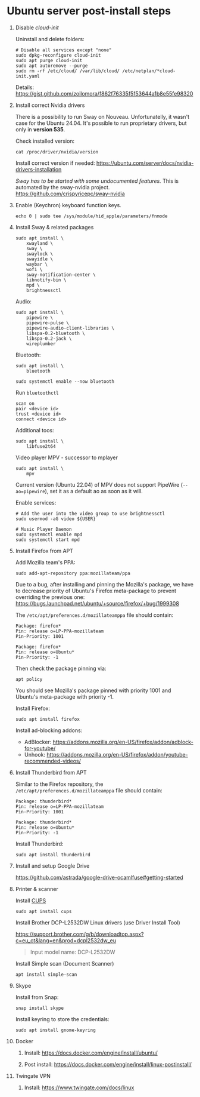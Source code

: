 # Ubuntu server post-install steps

1. Disable _cloud-init_

	Uninstall and delete folders:

	```shell
	# Disable all services except "none"
	sudo dpkg-reconfigure cloud-init
	sudo apt purge cloud-init
	sudo apt autoremove --purge
	sudo rm -rf /etc/cloud/ /var/lib/cloud/ /etc/netplan/*cloud-init.yaml
	```
	
	Details: https://gist.github.com/zoilomora/f862f76335f5f53644a1b8e55fe98320

2. Install correct Nvidia drivers

	There is a possibility to run Sway on Nouveau. Unfortunatelly, it wasn't case for the Ubuntu 24.04.
	It's possible to run proprietary drivers, but only in **version 535**.

	Check installed version:
	```shell
	cat /proc/driver/nvidia/version
	```

	Install correct version if needed: https://ubuntu.com/server/docs/nvidia-drivers-installation

	_Sway has to be started with some undocumented features._ This is automated by the sway-nvidia project.
	https://github.com/crispyricepc/sway-nvidia

3. Enable (Keychron) keyboard function keys.

	```shell
	echo 0 | sudo tee /sys/module/hid_apple/parameters/fnmode
	```

4. Install Sway & related packages

	```shell
	sudo apt install \
		xwayland \
		sway \
		swaylock \
		swayidle \
		waybar \
		wofi \
		sway-notification-center \
		libnotify-bin \
		mpd \
		brightnessctl
	```

	Audio:
	```shell
	sudo apt install \
		pipewire \
		pipewire-pulse \
		pipewire-audio-client-libraries \
		libspa-0.2-bluetooth \
		libspa-0.2-jack \
		wireplumber
	```

	Bluetooth:
	```shell
	sudo apt install \
		bluetooth
	
	sudo systemctl enable --now bluetooth
	```
	Run `bluetoothctl`
	```
	scan on
	pair <device id>
	trust <device id>
	connect <device id>
	```

	Additional toos:
	```shell
	sudo apt install \
		libfuse2t64
	```

	Video player MPV - successor to mplayer
	```shell
	sudo apt install \
		mpv
	```
	Current version (Ubuntu 22.04) of MPV does not support PipeWire (`--ao=pipewire`), set it as a default ao as soon as it will.

	Enable services:
	```shell
	# Add the user into the video group to use brightnessctl
	sudo usermod -aG video ${USER}

	# Music Player Daemon
	sudo systemctl enable mpd
	sudo systemctl start mpd
	```

5. Install Firefox from APT

	Add Mozilla team's PPA:
	```shell
	sudo add-apt-repository ppa:mozillateam/ppa 
	```

	Due to a bug, after installing and pinning the Mozilla's package, we have to decrease priority of Ubuntu's Firefox meta-package to prevent overriding the previous one: https://bugs.launchpad.net/ubuntu/+source/firefox/+bug/1999308

	The `/etc/apt/preferences.d/mozillateamppa` file should contain:
	```
	Package: firefox*
	Pin: release o=LP-PPA-mozillateam
	Pin-Priority: 1001
	
	Package: firefox*
	Pin: release o=Ubuntu*
	Pin-Priority: -1
	```

	Then check the package pinning via:
	```shell
	apt policy
	```
	You should see Mozilla's package pinned with priority 1001 and Ubuntu's meta-package with priority -1.

	Install Firefox:
	```shell
	sudo apt install firefox
	```

	Install ad-blocking addons:
	* AdBlocker: https://addons.mozilla.org/en-US/firefox/addon/adblock-for-youtube/
	* Unhook: https://addons.mozilla.org/en-US/firefox/addon/youtube-recommended-videos/

6. Install Thunderbird from APT

	Similar to the Firefox repository, the `/etc/apt/preferences.d/mozillateamppa` file should contain:
	```
	Package: thunderbird*
	Pin: release o=LP-PPA-mozillateam
	Pin-Priority: 1001
	
	Package: thunderbird*
	Pin: release o=Ubuntu*
	Pin-Priority: -1
	```

	Install Thunderbird:
	```shell
	sudo apt install thunderbird
 	```

7. Install and setup Google Drive

	https://github.com/astrada/google-drive-ocamlfuse#getting-started

8. Printer & scanner

	Install [CUPS](https://ubuntu.com/server/docs/service-cups)
	```shell
	sudo apt install cups
	```
	Install Brother DCP-L2532DW Linux drivers (use Driver Install Tool)

	https://support.brother.com/g/b/downloadtop.aspx?c=eu_ot&lang=en&prod=dcpl2532dw_eu

	> Input model name: DCP-L2532DW

	Install Simple scan (Document Scanner)
	```shell
	apt install simple-scan
	```

9. Skype

	Install from Snap:
	```shell
	snap install skype
	```

	Install keyring to store the credentials:
	```shell
	sudo apt install gnome-keyring
	```

10. Docker

	1. Install: https://docs.docker.com/engine/install/ubuntu/

	2. Post install: https://docs.docker.com/engine/install/linux-postinstall/

11. Twingate VPN

	1. Install: https://www.twingate.com/docs/linux

